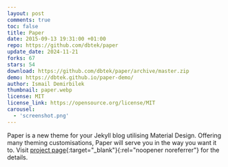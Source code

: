 ```yaml
---
layout: post
comments: true
toc: false
title: Paper
date: 2015-09-13 19:31:00 +01:00
repo: https://github.com/dbtek/paper
update_date: 2024-11-21
forks: 67
stars: 54
download: https://github.com/dbtek/paper/archive/master.zip
demo: https://dbtek.github.io/paper-demo/
author: Ismail Demirbilek
thumbnail: paper.webp
license: MIT
license_link: https://opensource.org/license/MIT
carousel:
  - 'screenshot.png'
---
```


Paper is a new theme for your  Jekyll blog utilising Material Design.
Offering many theming customisations, Paper will serve you in the way you want it to. Visit [project page](https://github.com/dbtek/paper){:target="_blank"}{:rel="noopener noreferrer"} for the details.
